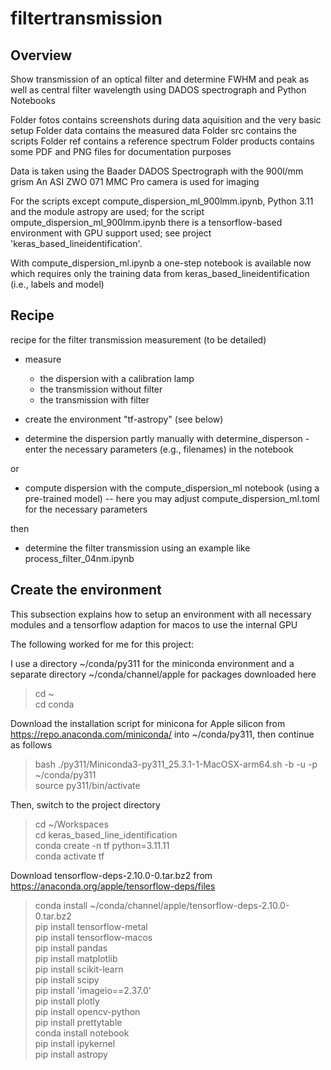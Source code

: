 # filtertransmission

## Overview

Show transmission of an optical filter and determine FWHM and peak as well as central filter wavelength using DADOS spectrograph and Python Notebooks

Folder fotos contains screenshots during data aquisition and the very basic setup
Folder data contains the measured data
Folder src contains the scripts
Folder ref contains a reference spectrum
Folder products contains some PDF and PNG files for documentation purposes

Data is taken using the Baader DADOS Spectrograph with the 900l/mm grism
An ASI ZWO 071 MMC Pro camera is used for imaging

For the scripts except compute_dispersion_ml_900lmm.ipynb, Python 3.11 and the module astropy are used;
for the script ompute_dispersion_ml_900lmm.ipynb there is a tensorflow-based environment with GPU support
used; see project 'keras_based_lineidentification'.

With compute_dispersion_ml.ipynb a one-step notebook is available now which requires only the training data from keras_based_lineidentification (i.e., labels and model)

## Recipe

recipe for the filter transmission measurement (to be detailed)

* measure
  * the dispersion with a calibration lamp
  * the transmission without filter
  * the transmission with filter
  
* create the environment "tf-astropy" (see below)


* determine the dispersion partly manually with determine_disperson -
enter the necessary parameters (e.g., filenames) in the notebook

or

* compute dispersion with the compute_dispersion_ml notebook (using a pre-trained model) -- here you may adjust compute_dispersion_ml.toml 
for the necessary parameters

then

* determine the filter transmission using an example like process_filter_04nm.ipynb

## Create the environment

This subsection explains how to setup an environment with all necessary
modules and a tensorflow adaption for macos to use the internal GPU

The following worked for me for this project:

I use a directory ~/conda/py311 for the miniconda environment and 
a separate directory ~/conda/channel/apple for packages downloaded here

> cd ~\
> cd conda

Download the installation script for minicona for Apple silicon from https://repo.anaconda.com/miniconda/ into ~/conda/py311,
then continue as follows

> bash ./py311/Miniconda3-py311_25.3.1-1-MacOSX-arm64.sh -b -u -p ~/conda/py311 \
> source py311/bin/activate

Then, switch to the project directory
> cd ~/Workspaces \
> cd keras_based_line_identification \
> conda create -n tf python=3.11.11 \
> conda activate tf 

Download tensorflow-deps-2.10.0-0.tar.bz2 from https://anaconda.org/apple/tensorflow-deps/files

> conda install ~/conda/channel/apple/tensorflow-deps-2.10.0-0.tar.bz2 \
> pip install tensorflow-metal  \
> pip install tensorflow-macos \
> pip install pandas \
> pip install matplotlib \
> pip install scikit-learn \
> pip install scipy \
> pip install 'imageio==2.37.0' \
> pip install plotly \
> pip install opencv-python \
> pip install prettytable \
> conda install notebook \
> pip install ipykernel \
> pip install astropy